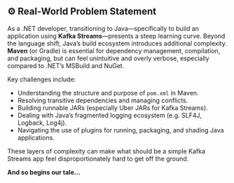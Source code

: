 ## ⚙️ Real-World Problem Statement

As a .NET developer, transitioning to Java—specifically to build an application using **Kafka Streams**—presents a steep learning curve. Beyond the language shift, Java’s build ecosystem introduces additional complexity. **Maven** (or Gradle) is essential for dependency management, compilation, and packaging, but can feel unintuitive and overly verbose, especially compared to .NET’s MSBuild and NuGet.

Key challenges include:

* Understanding the structure and purpose of `pom.xml` in Maven.
* Resolving transitive dependencies and managing conflicts.
* Building runnable JARs (especially Uber JARs for Kafka Streams).
* Dealing with Java’s fragmented logging ecosystem (e.g. SLF4J, Logback, Log4j).
* Navigating the use of plugins for running, packaging, and shading Java applications.

These layers of complexity can make what should be a simple Kafka Streams app feel disproportionately hard to get off the ground.

**And so begins our tale…**
